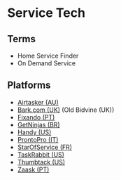 # Service Tech

## Terms

- Home Service Finder
- On Demand Service

## Platforms

- [Airtasker (AU)](https://airtasker.com)
- [Bark.com (UK)](https://bark.com) (Old Bidvine (UK))
- [Fixando (PT)](https://fixando.pt)
- [GetNinjas (BR)](https://getninjas.com.br)
- [Handy (US)](https://handy.com)
- [ProntoPro (IT)](https://prontopro.it)
- [StarOfService (FR)](https://starofservice.com.br)
- [TaskRabbit (US)](https://taskrabbit.com)
- [Thumbtack (US)](https://thumbtack.com)
- [Zaask (PT)](https://zaask.pt)

<!--
https://github.com/shoemker/MaskedHabbit

https://themeforest.net/item/servibe-on-demand-service-marketplace-tailwind-css-react-next-js-template/51934047?srsltid=AfmBOoqmKtSktBSaTZLWi2riLWI1Txcb7TZBzBdxOD0fl4N-7OuBVcqF

https://codecanyon.net/item/handy-hub-flutter-ui-kit/52105260
https://codecanyon.net/item/flutter-handy-service-ondemand-home-services-shopping-androidioswebsite-full-solution-laravel/39700102
https://codecanyon.net/item/edemand-multi-vendor-on-demand-home-doorstep-services-marketplace-with-flutter-app-admin-panel/40825792
https://codecanyon.net/item/craftesty-multi-vendor-service-booking-script-shops-products-services/36273606
https://codecanyon.net/item/truelysell-ondemand-service-marketplace-nearby-service-finder-and-bookings/26400110
https://codecanyon.net/item/handyman-service-flutter-ondemand-home-services-app-with-complete-solution/33776097?srsltid=AfmBOoohyH41lIz4Ju7CJBnQRBBWOCGMUIxyO_y_FWeha8iK7QO0JrWi#
-->
